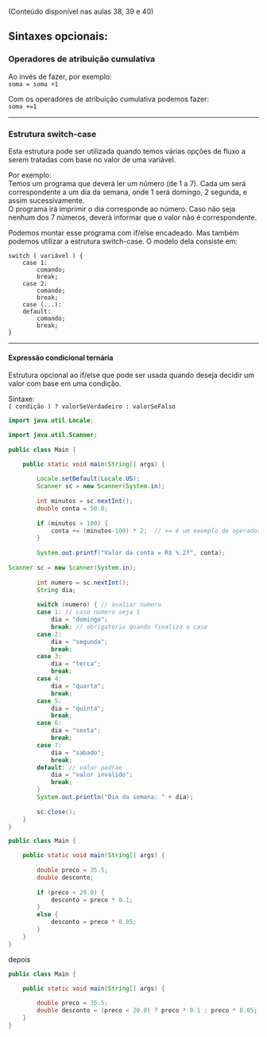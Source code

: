 (Conteúdo disponível nas aulas 38, 39 e 40)

## Sintaxes opcionais: 

### Operadores de atribuição cumulativa
Ao invés de fazer, por exemplo:  
`soma = soma +1`

Com os operadores de atribuição cumulativa podemos fazer:  
`soma +=1`

---

### Estrutura switch-case
Esta estrutura pode ser utilizada quando temos várias opções de fluxo a serem tratadas com base no valor de uma variável.

Por exemplo:  
Temos um programa que deverá ler um número (de 1 a 7). Cada um será correspondente a um dia da semana, onde 1 será domingo, 2 segunda, e assim sucessivamente.  
O programa irá imprimir o dia corresponde ao número. Caso não seja nenhum dos 7 números, deverá informar que o valor não é correspondente.  

Podemos montar esse programa com if/else encadeado. Mas também podemos utilizar a estrutura switch-case.
O modelo dela consiste em:

```
switch ( variável ) {
    case 1:
        comando;
        break;
    case 2:
        comando;
        break;
    case (...):
    default:
        comando;
        break;
}
```

---

#### Expressão condicional ternária
Estrutura opcional ao if/else que pode ser usada quando deseja decidir um valor com base em uma condição.

Sintaxe:  
`( condição ) ? valorSeVerdadeiro : valorSeFalso`





```java
import java.util.Locale;

import java.util.Scanner;
  
public class Main {

	public static void main(String[] args) {
	
		Locale.setDefault(Locale.US);
		Scanner sc = new Scanner(System.in);
		
		int minutos = sc.nextInt();
		double conta = 50.0;
		
		if (minutos > 100) {
			conta += (minutos-100) * 2;  // += é um exemplo de operadores de atribuição cumulativa
		}
		
		System.out.printf("Valor da conta = R$ %.2f", conta);
		
Scanner sc = new Scanner(System.in);
		
		int numero = sc.nextInt();
		String dia;
		
		switch (numero) { // avaliar numero
		case 1: // caso numero seja 1
			dia = "domingo";
			break; // obrigatorio quando finaliza o case
		case 2:
			dia = "segunda";
			break;
		case 3:
			dia = "terca";
			break;
		case 4:
			dia = "quarta";
			break;
		case 5:
			dia = "quinta";
			break;
		case 6:
			dia = "sexta";
			break;
		case 7:
			dia = "sabado";
			break;
		default: // valor padrao
			dia = "valor invalido";
			break;
		}
		System.out.println("Dia da semana: " + dia);
		
		sc.close();
	}
}
```


```java
public class Main {

	public static void main(String[] args) {
	
		double preco = 35.5;
		double desconto;
		
		if (preco < 20.0) {
			desconto = preco * 0.1;
		}
		else {
			desconto = preco * 0.05;
		}
	}
}
```

depois
```java
public class Main {

	public static void main(String[] args) {
	
		double preco = 35.5;
		double desconto = (preco < 20.0) ? preco * 0.1 : preco * 0.05;
	}
}
```
